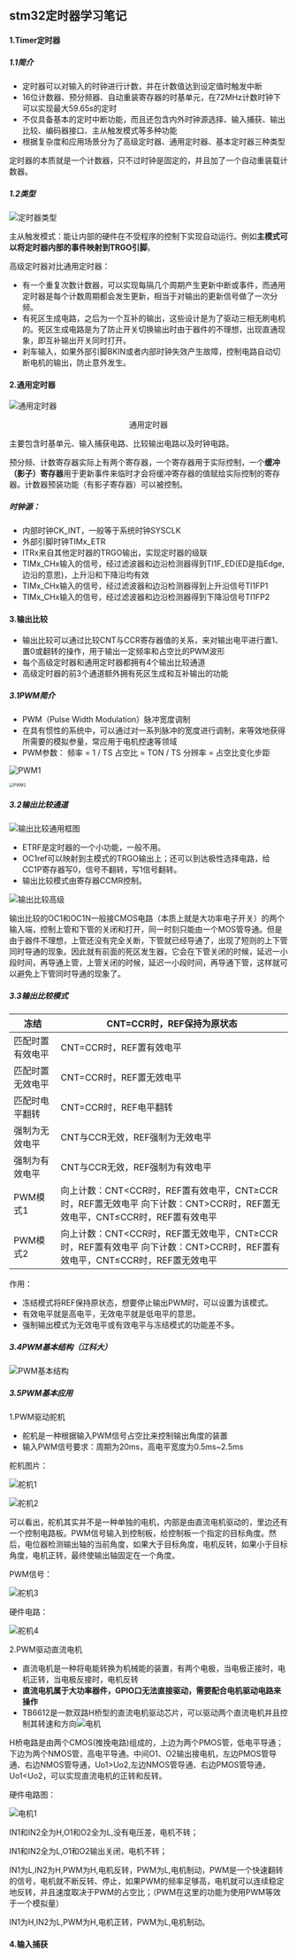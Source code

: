 ## stm32定时器学习笔记

#### 1.Timer定时器

##### 1.1简介

- 定时器可以对输入的时钟进行计数，并在计数值达到设定值时触发中断
- 16位计数器、预分频器、自动重装寄存器的时基单元，在72MHz计数时钟下可以实现最大59.65s的定时
- 不仅具备基本的定时中断功能，而且还包含内外时钟源选择、输入捕获、输出比较、编码器接口、主从触发模式等多种功能
- 根据复杂度和应用场景分为了高级定时器、通用定时器、基本定时器三种类型

定时器的本质就是一个计数器，只不过时钟是固定的，并且加了一个自动重装载计数器。

##### 1.2类型

![定时器类型](https://raw.githubusercontent.com/yyhlovehh/yyhlovehh.github.io/master/202308211035494.png)

主从触发模式：能让内部的硬件在不受程序的控制下实现自动运行。例如**主模式可以将定时器内部的事件映射到TRGO引脚**。

高级定时器对比通用定时器：

- 有一个重复次数计数器，可以实现每隔几个周期产生更新中断或事件，而通用定时器是每个计数周期都会发生更新，相当于对输出的更新信号做了一次分频。
- 有死区生成电路，之后为一个互补的输出，这些设计是为了驱动三相无刷电机的。死区生成电路是为了防止开关切换输出时由于器件的不理想，出现直通现象，即互补输出开关同时打开。
- 刹车输入，如果外部引脚BKIN或者内部时钟失效产生故障，控制电路自动切断电机的输出，防止意外发生。

#### 2.通用定时器

![通用定时器](https://raw.githubusercontent.com/yyhlovehh/yyhlovehh.github.io/master/202308211039498.png)

<div align = "center">通用定时器</div>

主要包含时基单元、输入捕获电路、比较输出电路以及时钟电路。

预分频、计数寄存器实际上有两个寄存器，一个寄存器用于实际控制，一个**缓冲（影子）寄存器**用于更新事件来临时才会将缓冲寄存器的值赋给实际控制的寄存器。计数器预装功能（有影子寄存器）可以被控制。

##### 时钟源：

- 内部时钟CK_INT，一般等于系统时钟SYSCLK
- 外部引脚时钟TIMx_ETR
- ITRx来自其他定时器的TRGO输出，实现定时器的级联
- TIMx_CHx输入的信号，经过滤波器和边沿检测器得到TI1F_ED(ED是指Edge,边沿的意思)，上升沿和下降沿均有效
- TIMx_CHx输入的信号，经过滤波器和边沿检测器得到上升沿信号TI1FP1
- TIMx_CHx输入的信号，经过滤波器和边沿检测器得到下降沿信号TI1FP2

#### 3.输出比较

- 输出比较可以通过比较CNT与CCR寄存器值的关系，来对输出电平进行置1、置0或翻转的操作，用于输出一定频率和占空比的PWM波形
- 每个高级定时器和通用定时器都拥有4个输出比较通道
- 高级定时器的前3个通道额外拥有死区生成和互补输出的功能

##### 3.1PWM简介

- PWM（Pulse Width Modulation）脉冲宽度调制
- 在具有惯性的系统中，可以通过对一系列脉冲的宽度进行调制，来等效地获得所需要的模拟参量，常应用于电机控速等领域
- PWM参数：
       	频率 = 1 / TS            占空比 = TON / TS           分辨率 = 占空比变化步距

![PWM1](C:/Users/杨怡航/Pictures/Microsoft.Windows.Photos_8wekyb3d8bbwe!App/PWM1.png)

<img src="https://raw.githubusercontent.com/yyhlovehh/yyhlovehh.github.io/master/202308211234250.png" alt="PWM2" style="zoom: 50%;" />

##### 3.2输出比较通道

![输出比较通用框图](https://raw.githubusercontent.com/yyhlovehh/yyhlovehh.github.io/master/202308211238430.png)

- ETRF是定时器的一个小功能，一般不用。
- OC1ref可以映射到主模式的TRGO输出上；还可以到达极性选择电路，给CC1P寄存器写0，信号不翻转，写1信号翻转。
- 输出比较模式由寄存器CCMR控制。

![输出比较高级](https://raw.githubusercontent.com/yyhlovehh/yyhlovehh.github.io/master/202308220239658.png)

输出比较的OC1和OC1N一般接CMOS电路（本质上就是大功率电子开关）的两个输入端，控制上管和下管的关闭和打开，同一时刻只能由一个MOS管导通。但是由于器件不理想，上管还没有完全关断，下管就已经导通了，出现了短则的上下管同时导通的现象。因此就有前面的死区发生器，它会在下管关闭的时候，延迟一小段时间，再导通上管，上管关闭的时候，延迟一小段时间，再导通下管，这样就可以避免上下管同时导通的现象了。

##### 3.3输出比较模式

| 冻结             | CNT=CCR时，REF保持为原状态                                   |
| ---------------- | ------------------------------------------------------------ |
| 匹配时置有效电平 | CNT=CCR时，REF置有效电平                                     |
| 匹配时置无效电平 | CNT=CCR时，REF置无效电平                                     |
| 匹配时电平翻转   | CNT=CCR时，REF电平翻转                                       |
| 强制为无效电平   | CNT与CCR无效，REF强制为无效电平                              |
| 强制为有效电平   | CNT与CCR无效，REF强制为有效电平                              |
| PWM模式1         | 向上计数：CNT<CCR时，REF置有效电平，CNT≥CCR时，REF置无效电平                                                                            向下计数：CNT>CCR时，REF置无效电平，CNT≤CCR时，REF置有效电平 |
| PWM模式2         | 向上计数：CNT<CCR时，REF置无效电平，CNT≥CCR时，REF置有效电平                                                                           向下计数：CNT>CCR时，REF置有效电平，CNT≤CCR时，REF置无效电平 |

作用：

- 冻结模式将REF保持原状态，想要停止输出PWM时，可以设置为该模式。
- 有效电平就是高电平，无效电平就是低电平的意思。
- 强制输出模式为无效电平或有效电平与冻结模式的功能差不多。

##### 3.4PWM基本结构（江科大）

![PWM基本结构](https://raw.githubusercontent.com/yyhlovehh/yyhlovehh.github.io/master/202308211237398.png)

##### 3.5PWM基本应用

1.PWM驱动舵机

- 舵机是一种根据输入PWM信号占空比来控制输出角度的装置
- 输入PWM信号要求：周期为20ms，高电平宽度为0.5ms~2.5ms

舵机图片：

<img src="https://raw.githubusercontent.com/yyhlovehh/yyhlovehh.github.io/master/202308220255977.png" alt="舵机1"  />

![舵机2](https://raw.githubusercontent.com/yyhlovehh/yyhlovehh.github.io/master/202308220256238.png)

可以看出，舵机其实并不是一种单独的电机，内部是由直流电机驱动的，里边还有一个控制电路板。PWM信号输入到控制板，给控制板一个指定的目标角度。然后，电位器检测输出轴的当前角度，如果大于目标角度，电机反转，如果小于目标角度，电机正转，最终使输出轴固定在一个角度。

PWM信号：

![舵机3](https://raw.githubusercontent.com/yyhlovehh/yyhlovehh.github.io/master/202308220257793.png)

硬件电路：

![舵机4](https://raw.githubusercontent.com/yyhlovehh/yyhlovehh.github.io/master/202308220259445.png)



2.PWM驱动直流电机

- 直流电机是一种将电能转换为机械能的装置，有两个电极，当电极正接时，电机正转，当电极反接时，电机反转
- **直流电机属于大功率器件，GPIO口无法直接驱动，需要配合电机驱动电路来操作**
- TB6612是一款双路H桥型的直流电机驱动芯片，可以驱动两个直流电机并且控制其转速和方向![电机](https://raw.githubusercontent.com/yyhlovehh/yyhlovehh.github.io/master/202308220305053.png)

H桥电路是由两个CMOS(推挽电路)组成的，上边为两个PMOS管，低电平导通；下边为两个NMOS管，高电平导通。中间O1、O2输出接电机，左边PMOS管导通、右边NMOS管导通，Uo1>Uo2,左边NMOS管导通、右边PMOS管导通，Uo1<Uo2，可以实现直流电机的正转和反转。

硬件电路图：

![电机1](https://raw.githubusercontent.com/yyhlovehh/yyhlovehh.github.io/master/202308220351551.png)

IN1和IN2全为H,O1和O2全为L,没有电压差，电机不转；

IN1和IN2全为L,O1和O2输出关闭，电机不转；

IN1为L,IN2为H,PWM为H,电机反转，PWM为L,电机制动，PWM是一个快速翻转的信号，电机就不断反转、停止，如果PWM的频率足够高，电机就可以连续稳定地反转，并且速度取决于PWM的占空比；（PWM在这里的功能为使用PWM等效于一个模拟量）

IN1为H,IN2为L,PWM为H,电机正转，PWM为L,电机制动。

#### 4.输入捕获

